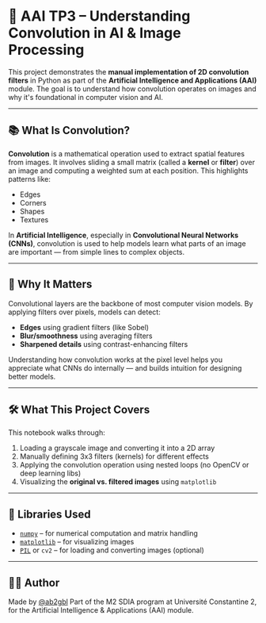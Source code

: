 # 🧠 AAI TP3 – Understanding Convolution in AI & Image Processing

This project demonstrates the **manual implementation of 2D convolution filters** in Python as part of the **Artificial Intelligence and Applications (AAI)** module. The goal is to understand how convolution operates on images and why it's foundational in computer vision and AI.

---

## 📚 What Is Convolution?

**Convolution** is a mathematical operation used to extract spatial features from images. It involves sliding a small matrix (called a **kernel** or **filter**) over an image and computing a weighted sum at each position. This highlights patterns like:

- Edges
- Corners
- Shapes
- Textures

In **Artificial Intelligence**, especially in **Convolutional Neural Networks (CNNs)**, convolution is used to help models learn what parts of an image are important — from simple lines to complex objects.

---

## 🧠 Why It Matters

Convolutional layers are the backbone of most computer vision models. By applying filters over pixels, models can detect:

- **Edges** using gradient filters (like Sobel)
- **Blur/smoothness** using averaging filters
- **Sharpened details** using contrast-enhancing filters

Understanding how convolution works at the pixel level helps you appreciate what CNNs do internally — and builds intuition for designing better models.

---

## 🛠️ What This Project Covers

This notebook walks through:

1. Loading a grayscale image and converting it into a 2D array
2. Manually defining 3x3 filters (kernels) for different effects
3. Applying the convolution operation using nested loops (no OpenCV or deep learning libs)
4. Visualizing the **original vs. filtered images** using `matplotlib`

---

## 🔧 Libraries Used

- [`numpy`](https://numpy.org/) – for numerical computation and matrix handling  
- [`matplotlib`](https://matplotlib.org/) – for visualizing images  
- [`PIL`](https://pillow.readthedocs.io/) or `cv2` – for loading and converting images (optional)

---

## 👨‍💻 Author

Made by [@ab2gbl](https://ab2gbl-portfolio.vercel.app/)
Part of the M2 SDIA program at Université Constantine 2, for the Artificial Intelligence & Applications (AAI) module.


